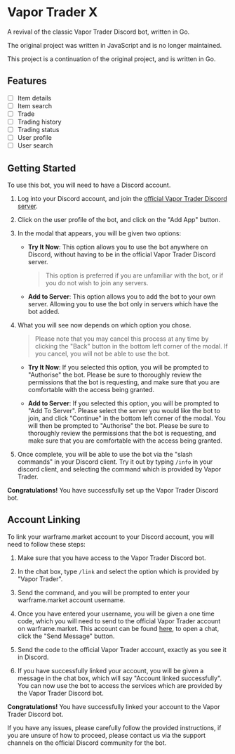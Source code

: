 # Vapor Trader X

A revival of the classic Vapor Trader Discord bot, written in Go.

The original project was written in JavaScript and is no longer maintained.

This project is a continuation of the original project, and is written in Go.

## Features

- [ ] Item details
- [ ] Item search
- [ ] Trade
- [ ] Trading history
- [ ] Trading status
- [ ] User profile
- [ ] User search

## Getting Started

To use this bot, you will need to have a Discord account.

1. Log into your Discord account, and join the [official Vapor Trader Discord server](https://discord.gg/6k4paJCmkh).

2. Click on the user profile of the bot, and click on the "Add App" button.

3. In the modal that appears, you will be given two options:
   - **Try It Now**: This option allows you to use the bot anywhere on Discord, without having to be in the official Vapor Trader Discord server.
     > This option is preferred if you are unfamiliar with the bot, or if you do not wish to join any servers.

   - **Add to Server**: This option allows you to add the bot to your own server. Allowing you to use the bot only in servers which have the bot added.

4. What you will see now depends on which option you chose.
   > Please note that you may cancel this process at any time by clicking the "Back" button in the bottom left corner of the modal. If you cancel, you will not be able to use the bot.
   - **Try It Now**: If you selected this option, you will be prompted to "Authorise" the bot. Please be sure to thoroughly review the permissions that the bot is requesting, and make sure that you are comfortable with the access being granted.

   - **Add to Server**: If you selected this option, you will be prompted to "Add To Server". Please select the server you would like the bot to join, and click "Continue" in the bottom left corner of the modal. You will then be prompted to "Authorise" the bot. Please be sure to thoroughly review the permissions that the bot is requesting, and make sure that you are comfortable with the access being granted.

5. Once complete, you will be able to use the bot via the "slash commands" in your Discord client. Try it out by typing `/info` in your discord client, and selecting the command which is provided by Vapor Trader.

**Congratulations!** You have successfully set up the Vapor Trader Discord bot.

## Account Linking

To link your warframe.market account to your Discord account, you will need to follow these steps:

1. Make sure that you have access to the Vapor Trader Discord bot.

2. In the chat box, type `/link` and select the option which is provided by "Vapor Trader".

3. Send the command, and you will be prompted to enter your warframe.market account username.

4. Once you have entered your username, you will be given a one time code, which you will need to send to the official Vapor Trader account on warframe.market. This account can be found [here](https://warframe.market/profile/VaporTrader), to open a chat, click the "Send Message" button.

5. Send the code to the official Vapor Trader account, exactly as you see it in Discord.

6. If you have successfully linked your account, you will be given a message in the chat box, which will say "Account linked successfully". You can now use the bot to access the services which are provided by the Vapor Trader Discord bot.

**Congratulations!** You have successfully linked your account to the Vapor Trader Discord bot.

If you have any issues, please carefully follow the provided instructions, if you are unsure of how to proceed, please contact us via the support channels on the official Discord community for the bot.